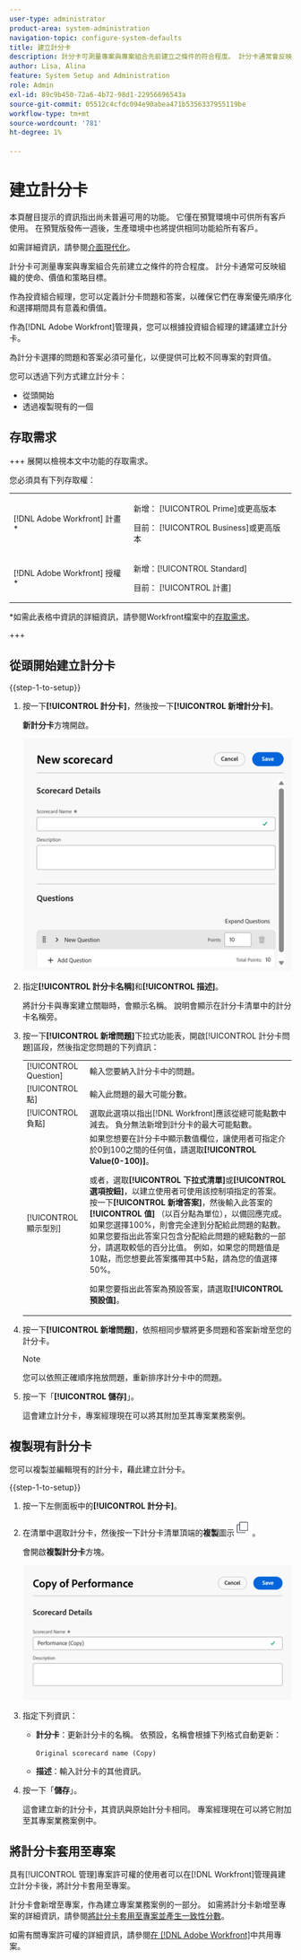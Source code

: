 ```yaml
---
user-type: administrator
product-area: system-administration
navigation-topic: configure-system-defaults
title: 建立計分卡
description: 計分卡可測量專案與專案組合先前建立之條件的符合程度。 計分卡通常會反映組織的使命、價值和策略目標。Portfolio經理通常會定義計分卡問題和答案，以確保它們在專案優先順序設定和選擇期間具有意義和價值。  [!DNL Adobe Workfront] 管理員會根據投資組合經理的建議來建置計分卡。
author: Lisa, Alina
feature: System Setup and Administration
role: Admin
exl-id: 89c9b450-72a6-4b72-98d1-22956696543a
source-git-commit: 05512c4cfdc094e90abea471b5356337955119be
workflow-type: tm+mt
source-wordcount: '781'
ht-degree: 1%

---
```


# 建立計分卡

<!--Audited: 05/2025-->

<!--DON'T DELETE, DRAFT OR HIDE THIS ARTICLE. IT IS LINKED TO THE PRODUCT, THROUGH THE CONTEXT SENSITIVE HELP LINKS.-->

<span class="preview">本頁醒目提示的資訊指出尚未普遍可用的功能。 它僅在預覽環境中可供所有客戶使用。 在預覽版發佈一週後，生產環境中也將提供相同功能給所有客戶。</span>

<span class="preview">如需詳細資訊，請參閱[介面現代化](/help/quicksilver/product-announcements/product-releases/interface-modernization/interface-modernization.md)。</span>

計分卡可測量專案與專案組合先前建立之條件的符合程度。 計分卡通常可反映組織的使命、價值和策略目標。

作為投資組合經理，您可以定義計分卡問題和答案，以確保它們在專案優先順序化和選擇期間具有意義和價值。

作為[!DNL Adobe Workfront]管理員，您可以根據投資組合經理的建議建立計分卡。

為計分卡選擇的問題和答案必須可量化，以便提供可比較不同專案的對齊值。

您可以透過下列方式建立計分卡：

* 從頭開始
* 透過複製現有的一個

## 存取需求

+++ 展開以檢視本文中功能的存取需求。

您必須具有下列存取權：

<table style="table-layout:auto"> 
 <col> 
 <col> 
 <tbody> 
  <tr> 
   <td role="rowheader">[!DNL Adobe Workfront] 計畫*</td> 
   <td> <p>新增： [!UICONTROL Prime]或更高版本</p>
   <p>目前： [!UICONTROL Business]或更高版本</p> 
   </td> 
  </tr> 
  <tr> 
   <td role="rowheader">[!DNL Adobe Workfront] 授權*</td> 
   <td><p>新增：[!UICONTROL Standard]</p>
   <p>目前： [!UICONTROL 計畫]</p>
   </td> 
  </tr> 
 </tbody> 
</table>

*如需此表格中資訊的詳細資訊，請參閱Workfront檔案中的[存取需求](/help/quicksilver/administration-and-setup/add-users/access-levels-and-object-permissions/access-level-requirements-in-documentation.md)。

+++

## 從頭開始建立計分卡

{{step-1-to-setup}}

1. 按一下&#x200B;**[!UICONTROL 計分卡]**，然後按一下&#x200B;**[!UICONTROL 新增計分卡]**。

   <span class="preview"> **新計分卡**&#x200B;方塊開啟。</span>

   <span class="preview">![新計分卡方塊](assets/new-scorecard-350x173.png)</span>

1. 指定&#x200B;**[!UICONTROL 計分卡名稱]**&#x200B;和&#x200B;**[!UICONTROL 描述]**。

   將計分卡與專案建立關聯時，會顯示名稱。 說明會顯示在計分卡清單中的計分卡名稱旁。

1. 按一下&#x200B;**[!UICONTROL 新增問題]**&#x200B;下拉式功能表，開啟[!UICONTROL 計分卡問題]區段，然後指定您問題的下列資訊：

   <table style="table-layout:auto"> 
    <col> 
    <col> 
    <tbody> 
     <tr> 
      <td role="rowheader">[!UICONTROL Question]</td> 
      <td>輸入您要納入計分卡中的問題。</td> 
     </tr> 
     <tr> 
      <td role="rowheader">[!UICONTROL 點]</td> 
      <td>輸入此問題的最大可能分數。</td> 
     </tr> 
     <tr> 
      <td role="rowheader">[!UICONTROL 負點]</td> 
      <td>選取此選項以指出[!DNL Workfront]應該從總可能點數中減去。 負分無法新增到計分卡的最大可能點數。</td> 
     </tr> 
     <tr> 
      <td role="rowheader">[!UICONTROL 顯示型別]</td> 
      <td>如果您想要在計分卡中顯示數值欄位，讓使用者可指定介於0到100之間的任何值，請選取<strong>[!UICONTROL Value(0-100)]</strong>。<p>或者，選取<strong>[!UICONTROL 下拉式清單]</strong>或<strong>[!UICONTROL 選項按鈕]</strong>，以建立使用者可使用該控制項指定的答案。 按一下<strong>[!UICONTROL 新增答案]</strong>，然後輸入此答案的<strong>[!UICONTROL 值]</strong> （以百分點為單位），以備回應完成。 如果您選擇100%，則會完全達到分配給此問題的點數。 如果您要指出此答案只包含分配給此問題的總點數的一部分，請選取較低的百分比值。 例如，如果您的問題值是10點，而您想要此答案攜帶其中5點，請為您的值選擇50%。</p>
      <p>如果您要指出此答案為預設答案，請選取<strong>[!UICONTROL 預設值]</strong>。</strong></p>
     </tr> 
    </tbody> 
   </table>

1. 按一下&#x200B;**[!UICONTROL 新增問題]**，依照相同步驟將更多問題和答案新增至您的計分卡。

   >[!NOTE]
   >
   >您可以依照正確順序拖放問題，重新排序計分卡中的問題。

1. 按一下「**[!UICONTROL 儲存]**」。

   這會建立計分卡，專案經理現在可以將其附加至其專案業務案例。

## 複製現有計分卡

您可以複製並編輯現有的計分卡，藉此建立計分卡。

{{step-1-to-setup}}

1. 按一下左側面板中的&#x200B;**[!UICONTROL 計分卡]**。
1. 在清單中選取計分卡，然後按一下計分卡清單頂端的&#x200B;**複製**&#x200B;圖示![複製計分卡圖示](assets/copy-scorecard-icon.png)。

   <span class="preview">會開啟&#x200B;**複製計分卡**&#x200B;方塊。</span>

   <span class="preview">![複製計分卡方塊](assets/copy-scorecard-box.png)</span>

1. 指定下列資訊：

   * **計分卡**：更新計分卡的名稱。  依預設，名稱會根據下列格式自動更新：

     `Original scorecard name (Copy)`
   * **描述**：輸入計分卡的其他資訊。
1. 按一下「**儲存**」。

   這會建立新的計分卡，其資訊與原始計分卡相同。 專案經理現在可以將它附加至其專案業務案例中。

## 將計分卡套用至專案

具有[!UICONTROL 管理]專案許可權的使用者可以在[!DNL Workfront]管理員建立計分卡後，將計分卡套用至專案。

計分卡會新增至專案，作為建立專案業務案例的一部分。 如需將計分卡新增至專案的詳細資訊，請參閱[將計分卡套用至專案並產生一致性分數](../../../manage-work/projects/define-a-business-case/apply-scorecard-to-project-to-generate-alignment-score.md)。

如需有關專案許可權的詳細資訊，請參閱[在 [!DNL Adobe Workfront]](../../../workfront-basics/grant-and-request-access-to-objects/share-a-project.md)中共用專案。



